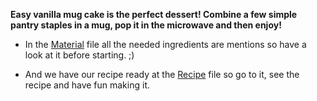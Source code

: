**Easy vanilla mug cake is the perfect dessert! Combine a few simple pantry staples in a mug, pop it in the microwave and then enjoy!**

* In the [Material](Material.md) file all the needed ingredients are mentions so have a look at it before starting. ;)

* And we have our recipe ready at the [Recipe](Recipe.md) file so go to it, see the recipe and have fun making it.
